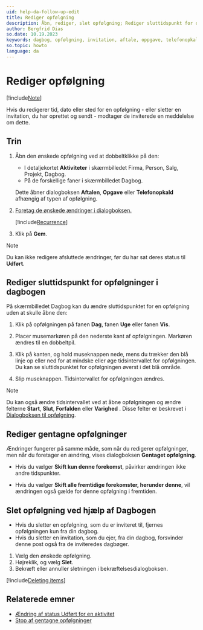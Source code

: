 ```yaml
---
uid: help-da-follow-up-edit
title: Rediger opfølgning
description: Åbn, rediger, slet opfølgning; Rediger sluttidspunkt for opfølgninger i dagbogen; Rediger eller slet invitation
author: Bergfrid Dias
so.date: 10.19.2023
keywords: dagbog, opfølgning, invitation, aftale, oppgave, telefonopkald, gentag
so.topic: howto
language: da
---
```


# Rediger opfølgning

[!include[Note](includes/note-edit-followup.md)]

Hvis du redigerer tid, dato eller sted for en opfølgning - eller sletter en invitation, du har oprettet og sendt - modtager de inviterede en meddelelse om dette.

## Trin

1. Åbn den ønskede opfølgning ved at dobbeltklikke på den:

    * I detaljekortet **Aktiviteter** i skærmbilledet Firma, Person, Salg, Projekt, Dagbog.
    * På de forskellige faner i skærmbilledet Dagbog.

    Dette åbner dialogboksen **Aftalen**, **Opgave** eller **Telefonopkald** afhængig af typen af opfølgning.

2. [Foretag de ønskede ændringer i dialogboksen.][3]

    [!include[Recurrence](includes/note-repetition.md)]

3. Klik på **Gem**.

> [!NOTE]
> Du kan ikke redigere afsluttede ændringer, før du har sat deres status til **Udført**.

## <a id="change-end" />Rediger sluttidspunkt for opfølgninger i dagbogen

På skærmbilledet Dagbog kan du ændre sluttidspunktet for en opfølgning uden at skulle åbne den:

1. Klik på opfølgningen på fanen **Dag**, fanen **Uge** eller fanen **Vis**.

2. Placer musemarkøren på den nederste kant af opfølgningen. Markøren ændres til en dobbeltpil.

3. Klik på kanten, og hold museknappen nede, mens du trækker den blå linje op eller ned for at mindske eller øge tidsintervallet for opfølgningen. Du kan se sluttidspunktet for opfølgningen øverst i det blå område.

4. Slip museknappen. Tidsintervallet for opfølgningen ændres.

> [!NOTE]
> Du kan også ændre tidsintervallet ved at åbne opfølgningen og ændre felterne **Start**, **Slut**, **Forfalden** eller **Varighed** . Disse felter er beskrevet i [Dialogboksen til opfølgning][3].

## <a id="repeat" />Rediger gentagne opfølgninger

Ændringer fungerer på samme måde, som når du redigerer opfølgninger, men når du foretager en ændring, vises dialogboksen **Gentaget opfølgning**.

* Hvis du vælger **Skift kun denne forekomst**, påvirker ændringen ikke andre tidspunkter.

* Hvis du vælger **Skift alle fremtidige forekomster, herunder denne**, vil ændringen også gælde for denne opfølgning i fremtiden.

## <a id="delete" />Slet opfølgning ved hjælp af Dagbogen

* Hvis du sletter en opfølgning, som du er inviteret til, fjernes opfølgningen kun fra din dagbog.
* Hvis du sletter en invitation, som du ejer, fra din dagbog, forsvinder denne post også fra de inviteredes dagbøger.

1. Vælg den ønskede opfølgning.
2. Højreklik, og vælg **Slet**.
3. Bekræft eller annuller sletningen i bekræftelsesdialogboksen.

[!include[Deleting items](../../learn/includes/tip-deletion.md)]

## Relaterede emner

* [Ændring af status Udført for en aktivitet][2]
* [Stop af gentagne opfølgninger][5]

<!-- Referenced links -->
[2]: change-completed-status.md
[3]: screen/dialog-for-followups.md
[5]: recurrence/stop.md

<!-- Referenced images -->
